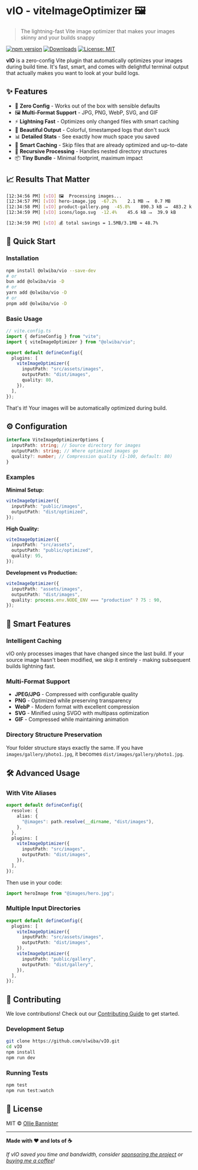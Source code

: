 # vIO - viteImageOptimizer 🖼️

> The lightning-fast Vite image optimizer that makes your images skinny and your builds snappy

[![npm version](https://badge.fury.io/js/@olwiba%2Fvio.svg)](https://badge.fury.io/js/@olwiba%2Fvio)
[![Downloads](https://img.shields.io/npm/dm/@olwiba/vio.svg)](https://www.npmjs.com/package/@olwiba/vio)
[![License: MIT](https://img.shields.io/badge/License-MIT-yellow.svg)](https://opensource.org/licenses/MIT)

**vIO** is a zero-config Vite plugin that automatically optimizes your images during build time. It's fast, smart, and comes with delightful terminal output that actually makes you want to look at your build logs.

## ✨ Features

- 🚀 **Zero Config** - Works out of the box with sensible defaults
- 🖼️ **Multi-Format Support** - JPG, PNG, WebP, SVG, and GIF
- ⚡ **Lightning Fast** - Optimizes only changed files with smart caching
- 🎨 **Beautiful Output** - Colorful, timestamped logs that don't suck
- 📊 **Detailed Stats** - See exactly how much space you saved
- 🔄 **Smart Caching** - Skip files that are already optimized and up-to-date
- 🌳 **Recursive Processing** - Handles nested directory structures
- 📦 **Tiny Bundle** - Minimal footprint, maximum impact

## 📈 Results That Matter

```bash
[12:34:56 PM] [vIO] 🖼️  Processing images...
[12:34:57 PM] [vIO] hero-image.jpg  -67.2%    2.1 MB ⭢  0.7 MB
[12:34:58 PM] [vIO] product-gallery.png  -45.8%    890.3 kB ⭢  483.2 kB
[12:34:59 PM] [vIO] icons/logo.svg  -12.4%    45.6 kB ⭢  39.9 kB

[12:34:59 PM] [vIO] 💰 total savings = 1.5MB/3.1MB ≈ 48.7%
```

## 🚀 Quick Start

### Installation

```bash
npm install @olwiba/vio --save-dev
# or
bun add @olwiba/vio -D
# or
yarn add @olwiba/vio -D
# or
pnpm add @olwiba/vio -D
```

### Basic Usage

```typescript
// vite.config.ts
import { defineConfig } from "vite";
import { viteImageOptimizer } from "@olwiba/vio";

export default defineConfig({
  plugins: [
    viteImageOptimizer({
      inputPath: "src/assets/images",
      outputPath: "dist/images",
      quality: 80,
    }),
  ],
});
```

That's it! Your images will be automatically optimized during build.

## ⚙️ Configuration

```typescript
interface ViteImageOptimizerOptions {
  inputPath: string; // Source directory for images
  outputPath: string; // Where optimized images go
  quality?: number; // Compression quality (1-100, default: 80)
}
```

### Examples

**Minimal Setup:**

```typescript
viteImageOptimizer({
  inputPath: "public/images",
  outputPath: "dist/optimized",
});
```

**High Quality:**

```typescript
viteImageOptimizer({
  inputPath: "src/assets",
  outputPath: "public/optimized",
  quality: 95,
});
```

**Development vs Production:**

```typescript
viteImageOptimizer({
  inputPath: "assets/images",
  outputPath: "dist/images",
  quality: process.env.NODE_ENV === "production" ? 75 : 90,
});
```

## 🎯 Smart Features

### Intelligent Caching

vIO only processes images that have changed since the last build. If your source image hasn't been modified, we skip it entirely - making subsequent builds lightning fast.

### Multi-Format Support

- **JPEG/JPG** - Compressed with configurable quality
- **PNG** - Optimized while preserving transparency
- **WebP** - Modern format with excellent compression
- **SVG** - Minified using SVGO with multipass optimization
- **GIF** - Compressed while maintaining animation

### Directory Structure Preservation

Your folder structure stays exactly the same. If you have `images/gallery/photo1.jpg`, it becomes `dist/images/gallery/photo1.jpg`.

## 🛠️ Advanced Usage

### With Vite Aliases

```typescript
export default defineConfig({
  resolve: {
    alias: {
      "@images": path.resolve(__dirname, "dist/images"),
    },
  },
  plugins: [
    viteImageOptimizer({
      inputPath: "src/images",
      outputPath: "dist/images",
    }),
  ],
});
```

Then use in your code:

```typescript
import heroImage from "@images/hero.jpg";
```

### Multiple Input Directories

```typescript
export default defineConfig({
  plugins: [
    viteImageOptimizer({
      inputPath: "src/assets/images",
      outputPath: "dist/images",
    }),
    viteImageOptimizer({
      inputPath: "public/gallery",
      outputPath: "dist/gallery",
    }),
  ],
});
```

## 🤝 Contributing

We love contributions! Check out our [Contributing Guide](CONTRIBUTING.md) to get started.

### Development Setup

```bash
git clone https://github.com/olwiba/vIO.git
cd vIO
npm install
npm run dev
```

### Running Tests

```bash
npm test
npm run test:watch
```

## 📄 License

MIT © [Ollie Bannister](https://github.com/olwiba)

---

**Made with ❤️ and lots of ☕**

_If vIO saved you time and bandwidth, consider [sponsoring the project](https://github.com/sponsors/olwiba) or [buying me a coffee](https://buymeacoffee.com/olwiba)!_
